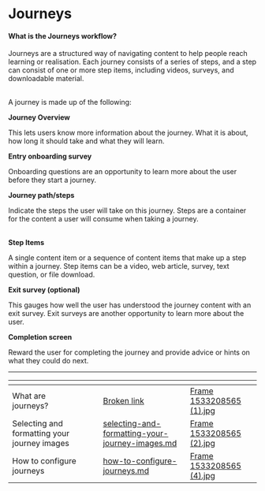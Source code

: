 # Journeys

#### What is the Journeys workflow?

Journeys are a structured way of navigating content to help people reach learning or realisation. Each journey consists of a series of steps, and a step can consist of one or more step items, including videos, surveys, and downloadable material.&#x20;

\
A journey is made up of the following:



**Journey Overview** &#x20;

This lets users know more information about the journey. What it is about, how long it should take and what they will learn.

&#x20;

**Entry onboarding survey**

Onboarding questions are an opportunity to learn more about the user before they start a journey.&#x20;



**Journey path/steps**

Indicate the steps the user will take on this journey. Steps are a container for the content a user will consume when taking a journey.

\
**Step Items**

A single content item or a sequence of content items that make up a step within a journey. Step items can be a video, web article, survey, text question, or file download.&#x20;



**Exit survey (optional)**

This gauges how well the user has understood the journey content with an exit survey. Exit surveys are another opportunity to learn more about the user.



**Completion screen**

Reward the user for completing the journey and provide advice or hints on what they could do next.

***

<table data-view="cards"><thead><tr><th></th><th></th><th></th><th data-hidden data-card-target data-type="content-ref"></th><th data-hidden data-card-cover data-type="files"></th></tr></thead><tbody><tr><td>What are journeys?</td><td></td><td></td><td><a href="broken-reference">Broken link</a></td><td><a href="../../../.gitbook/assets/Frame 1533208565 (1).jpg">Frame 1533208565 (1).jpg</a></td></tr><tr><td>Selecting and formatting your journey images</td><td></td><td></td><td><a href="selecting-and-formatting-your-journey-images.md">selecting-and-formatting-your-journey-images.md</a></td><td><a href="../../../.gitbook/assets/Frame 1533208565 (2).jpg">Frame 1533208565 (2).jpg</a></td></tr><tr><td>How to configure journeys</td><td></td><td></td><td><a href="how-to-configure-journeys.md">how-to-configure-journeys.md</a></td><td><a href="../../../.gitbook/assets/Frame 1533208565 (4).jpg">Frame 1533208565 (4).jpg</a></td></tr></tbody></table>
